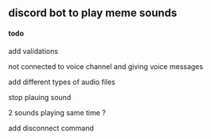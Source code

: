 ## discord bot to play meme sounds 

#### todo

add validations

not connected to voice channel and giving voice messages

add different types of audio files

stop plauing sound

2 sounds playing same time ?  

add disconnect command
